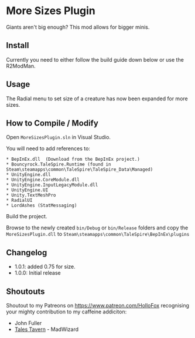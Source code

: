 # More Sizes Plugin
Giants aren't big enough? This mod allows for bigger minis.

## Install

Currently you need to either follow the build guide down below or use the R2ModMan. 

## Usage
The Radial menu to set size of a creature has now been expanded for more sizes.


## How to Compile / Modify

Open ```MoreSizesPlugin.sln``` in Visual Studio.

You will need to add references to:

```
* BepInEx.dll  (Download from the BepInEx project.)
* Bouncyrock.TaleSpire.Runtime (found in Steam\steamapps\common\TaleSpire\TaleSpire_Data\Managed)
* UnityEngine.dll
* UnityEngine.CoreModule.dll
* UnityEngine.InputLegacyModule.dll 
* UnityEngine.UI
* Unity.TextMeshPro
* RadialUI
* LordAshes (StatMessaging)
```

Build the project.

Browse to the newly created ```bin/Debug``` or ```bin/Release``` folders and copy the ```MoreSizesPlugin.dll``` to ```Steam\steamapps\common\TaleSpire\BepInEx\plugins```

## Changelog
- 1.0.1: added 0.75 for size.
- 1.0.0: Initial release

## Shoutouts
Shoutout to my Patreons on https://www.patreon.com/HolloFox recognising your
mighty contribution to my caffeine addiciton:
- John Fuller
- [Tales Tavern](https://talestavern.com/) - MadWizard